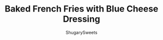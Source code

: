 ---
layout: ../../layouts/MarkdownPostLayout.astro
title: Baked French Fries with Blue Cheese Dressing
author: ShugarySweets
pubDate: 2018-12-13
description: "Looking for a snack idea, a shareable appetizer or a fun side dish? These Baked French Fries are calling your name. Crispy baked fries seasoned with a unique blend of sweet and salty mix and served with a creamy bleu cheese dressing. These fries are baked up crispy without the mess of deep frying."
image_url: https://www.shugarysweets.com/wp-content/uploads/2015/01/baked-french-fries-facebook.jpg
tags: ["Salad and Sides","American"]
calories: 369
protein: 7
carbohydrates: 29
fats: 26
fiber: 3
ingredients: ["1/2 cup mayonnaise","1/2 cup sour cream","1/2 teaspoon black pepper","1/2 teaspoon kosher salt","1/4 cup milk","1/2 cup crumbled blue cheese","3-4 russet potatoes","2 Tablespoons olive oil","2 1/2 teaspoons kosher salt, divided","2 1/2 teaspoons granulated sugar, divided","1 1/2 teaspoon cinnamon, divided","1/2 teaspoon nutmeg, divided"]
serves: 6
time: "50 minutes"
prepTime: "5 minutes"
instructions: ["Preheat oven to 450 degree F. Scrub the potatoes clean and dry completely. Cut potatoes lengthwise into thin strips (about 1/4 inch thick).","In a small bowl, combine 1 teaspoon kosher salt, 1 teaspoon sugar, 1 teaspoon cinnamon and 1/4 teaspoon nutmeg. Set aside, this will be used to sprinkle over potatoes after cooking.","In a large bowl, combine cut potatoes with olive oil and remaining 1 1/2 teaspoon kosher salt, 1 1/2 teaspoon sugar, 1/2 teaspoon cinnamon and 1/4 teaspoon nutmeg. Mix gently.","Pour potatoes onto a large baking sheet (in a single layer as much as possible). Bake for 45 minutes, using a spatula, turn the potatoes over on the baking sheet every 15 minutes.","While the potatoes are cooking, prepare the dressing. Combine all the dressing ingredients into a small saucepan. Simmer over low heat until smooth and warm. Keep warm until ready to serve. This may also be heated in the microwave.","Remove potatoes from oven and immediately sprinkle with reserved cinnamon mixture. Serve with blue cheese dressing."]
nutrition: ["369 calories","29 grams carbohydrates","28 milligrams cholesterol","26 grams fat","3 grams fiber","7 grams protein","7 grams saturated fat","1330 grams sodium","4 grams sugar","0 grams trans fat","17 grams unsaturated fat"]
---